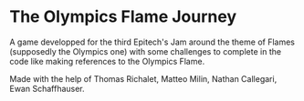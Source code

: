 # The Olympics Flame Journey
A game developped for the third Epitech's Jam around the theme of Flames (supposedly the Olympics one) with some challenges to complete in the code like making references to the Olympics Flame.



Made with the help of Thomas Richalet, Matteo Milin, Nathan Callegari, Ewan Schaffhauser.
